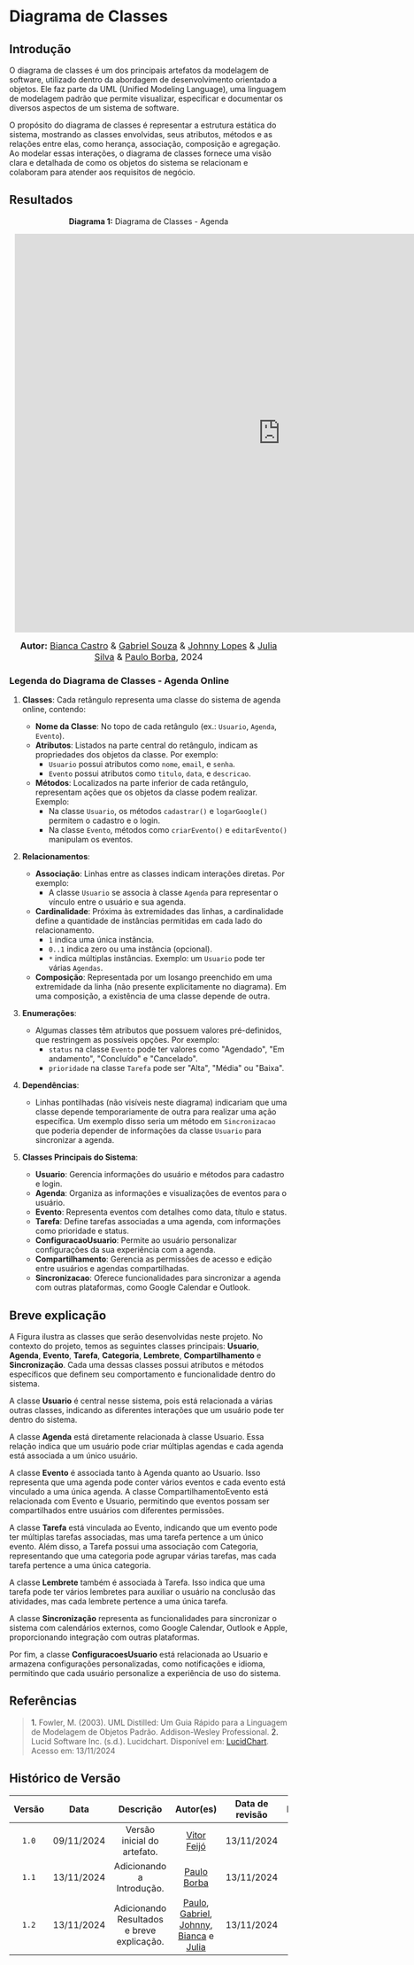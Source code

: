 # Diagrama de Classes

## Introdução

O diagrama de classes é um dos principais artefatos da modelagem de software, utilizado dentro da abordagem de desenvolvimento orientado a objetos. Ele faz parte da UML (Unified Modeling Language), uma linguagem de modelagem padrão que permite visualizar, especificar e documentar os diversos aspectos de um sistema de software.

O propósito do diagrama de classes é representar a estrutura estática do sistema, mostrando as classes envolvidas, seus atributos, métodos e as relações entre elas, como herança, associação, composição e agregação. Ao modelar essas interações, o diagrama de classes fornece uma visão clara e detalhada de como os objetos do sistema se relacionam e colaboram para atender aos requisitos de negócio.

## Resultados

<p align="center" > <strong> Diagrama 1:</Strong> Diagrama de Classes - Agenda</font> <gitbr></p>
<center>
<div style="width: 960px; height: 720px; margin: 10px; position: relative;"><iframe allowfullscreen frameborder="0" style="width:960px; height:720px" src="https://lucid.app/documents/embedded/5d7ba6bc-1e93-465d-880e-249fc4ee21b7" id="it4qDd1f4DKh"></iframe></div>
</center>

<font size="3"><p style="text-align: center"><b>Autor:</b> [Bianca Castro](https://github.com/BiancaPatrocinio7) & [Gabriel Souza](https://github.com/GabrielMS00) & [Johnny Lopes](https://github.com/JohnnyLopess) & [Julia Silva](https://github.com/Juhvitoria4) & [Paulo Borba](https://github.com/paulohborba), 2024</p></font>

### Legenda do Diagrama de Classes - Agenda Online

1. **Classes**: Cada retângulo representa uma classe do sistema de agenda online, contendo:
   - **Nome da Classe**: No topo de cada retângulo (ex.: `Usuario`, `Agenda`, `Evento`).
   - **Atributos**: Listados na parte central do retângulo, indicam as propriedades dos objetos da classe. Por exemplo:
     - `Usuario` possui atributos como `nome`, `email`, e `senha`.
     - `Evento` possui atributos como `titulo`, `data`, e `descricao`.
   - **Métodos**: Localizados na parte inferior de cada retângulo, representam ações que os objetos da classe podem realizar. Exemplo:
     - Na classe `Usuario`, os métodos `cadastrar()` e `logarGoogle()` permitem o cadastro e o login.
     - Na classe `Evento`, métodos como `criarEvento()` e `editarEvento()` manipulam os eventos.

2. **Relacionamentos**:
   - **Associação**: Linhas entre as classes indicam interações diretas. Por exemplo:
     - A classe `Usuario` se associa à classe `Agenda` para representar o vínculo entre o usuário e sua agenda.
   - **Cardinalidade**: Próxima às extremidades das linhas, a cardinalidade define a quantidade de instâncias permitidas em cada lado do relacionamento.
     - `1` indica uma única instância.
     - `0..1` indica zero ou uma instância (opcional).
     - `*` indica múltiplas instâncias. Exemplo: um `Usuario` pode ter várias `Agendas`.
   - **Composição**: Representada por um losango preenchido em uma extremidade da linha (não presente explicitamente no diagrama). Em uma composição, a existência de uma classe depende de outra.

3. **Enumerações**:
   - Algumas classes têm atributos que possuem valores pré-definidos, que restringem as possíveis opções. Por exemplo:
     - `status` na classe `Evento` pode ter valores como "Agendado", "Em andamento", "Concluído" e "Cancelado".
     - `prioridade` na classe `Tarefa` pode ser "Alta", "Média" ou "Baixa".

4. **Dependências**:
   - Linhas pontilhadas (não visíveis neste diagrama) indicariam que uma classe depende temporariamente de outra para realizar uma ação específica. Um exemplo disso seria um método em `Sincronizacao` que poderia depender de informações da classe `Usuario` para sincronizar a agenda.

5. **Classes Principais do Sistema**:
   - **Usuario**: Gerencia informações do usuário e métodos para cadastro e login.
   - **Agenda**: Organiza as informações e visualizações de eventos para o usuário.
   - **Evento**: Representa eventos com detalhes como data, título e status.
   - **Tarefa**: Define tarefas associadas a uma agenda, com informações como prioridade e status.
   - **ConfiguracaoUsuario**: Permite ao usuário personalizar configurações da sua experiência com a agenda.
   - **Compartilhamento**: Gerencia as permissões de acesso e edição entre usuários e agendas compartilhadas.
   - **Sincronizacao**: Oferece funcionalidades para sincronizar a agenda com outras plataformas, como Google Calendar e Outlook.

## Breve explicação

A Figura ilustra as classes que serão desenvolvidas neste projeto. No contexto do projeto, temos as seguintes classes principais: **Usuario**, **Agenda**, **Evento**, **Tarefa**, **Categoria**, **Lembrete**, **Compartilhamento** e **Sincronização**. Cada uma dessas classes possui atributos e métodos específicos que definem seu comportamento e funcionalidade dentro do sistema.

A classe **Usuario** é central nesse sistema, pois está relacionada a várias outras classes, indicando as diferentes interações que um usuário pode ter dentro do sistema.

A classe **Agenda** está diretamente relacionada à classe Usuario. Essa relação indica que um usuário pode criar múltiplas agendas e cada agenda está associada a um único usuário.

A classe **Evento** é associada tanto à Agenda quanto ao Usuario. Isso representa que uma agenda pode conter vários eventos e cada evento está vinculado a uma única agenda. A classe CompartilhamentoEvento está relacionada com Evento e Usuario, permitindo que eventos possam ser compartilhados entre usuários com diferentes permissões.

A classe **Tarefa** está vinculada ao Evento, indicando que um evento pode ter múltiplas tarefas associadas, mas uma tarefa pertence a um único evento. Além disso, a Tarefa possui uma associação com Categoria, representando que uma categoria pode agrupar várias tarefas, mas cada tarefa pertence a uma única categoria.

A classe **Lembrete** também é associada à Tarefa. Isso indica que uma tarefa pode ter vários lembretes para auxiliar o usuário na conclusão das atividades, mas cada lembrete pertence a uma única tarefa.

A classe **Sincronização** representa as funcionalidades para sincronizar o sistema com calendários externos, como Google Calendar, Outlook e Apple, proporcionando integração com outras plataformas.

Por fim, a classe **ConfiguracoesUsuario** está relacionada ao Usuario e armazena configurações personalizadas, como notificações e idioma, permitindo que cada usuário personalize a experiência de uso do sistema. 

## Referências

> <a>1.</a> Fowler, M. (2003). UML Distilled: Um Guia Rápido para a Linguagem de Modelagem de Objetos Padrão. Addison-Wesley Professional.
> <a>2.</a> Lucid Software Inc. (s.d.). Lucidchart. Disponível em: [LucidChart](https://www.lucidchart.com/pages/pt/diagrama-de-componentes-uml). Acesso em: 13/11/2024

## Histórico de Versão

| Versão | Data | Descrição | Autor(es) | Data de revisão | Revisor(es) |
| :-: | :-: | :-: | :-: | :-: | :-: |
| `1.0` | 09/11/2024  | Versão inicial do artefato. | [Vitor Feijó](https://github.com/vitorfleonardo) | 13/11/2024 | [Johnny da Ponte](https://github.com/JohnnyLopess)   |
| `1.1` | 13/11/2024  | Adicionando a Introdução. | [Paulo Borba](https://github.com/paulohborba) | 13/11/2024 | [Bianca Patrocínio](https://github.com/BiancaPatrocinio7)   |
| `1.2` | 13/11/2024  | Adicionando Resultados e breve explicação. |  [Paulo](https://github.com/paulohborba), [Gabriel](https://github.com/GabrielMS00), [Johnny](https://github.com/JohnnyLopess), [Bianca](https://github.com/BiancaPatrocinio7) e [Julia](https://github.com/juhvitoria4) | 13/11/2024 |   |
